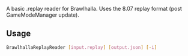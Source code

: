 A basic .replay reader for Brawlhalla.
Uses the 8.07 replay format (post GameModeManager update).

## Usage
```sh
BrawlhallaReplayReader [input.replay] [output.json] [-i]
```
